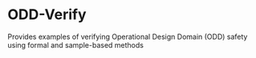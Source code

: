 # ODD-Verify
Provides examples of verifying Operational Design Domain (ODD) safety using formal and sample-based methods
